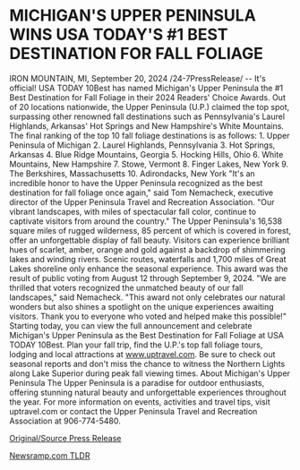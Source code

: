 # MICHIGAN'S UPPER PENINSULA WINS USA TODAY'S #1 BEST DESTINATION FOR FALL FOLIAGE

IRON MOUNTAIN, MI, September 20, 2024 /24-7PressRelease/ -- It's official! USA TODAY 10Best has named Michigan's Upper Peninsula the #1 Best Destination for Fall Foliage in their 2024 Readers' Choice Awards. Out of 20 locations nationwide, the Upper Peninsula (U.P.) claimed the top spot, surpassing other renowned fall destinations such as Pennsylvania's Laurel Highlands, Arkansas' Hot Springs and New Hampshire's White Mountains.  The final ranking of the top 10 fall foliage destinations is as follows: 1. Upper Peninsula of Michigan 2. Laurel Highlands, Pennsylvania 3. Hot Springs, Arkansas 4. Blue Ridge Mountains, Georgia 5. Hocking Hills, Ohio 6. White Mountains, New Hampshire 7. Stowe, Vermont 8. Finger Lakes, New York 9. The Berkshires, Massachusetts 10. Adirondacks, New York  "It's an incredible honor to have the Upper Peninsula recognized as the best destination for fall foliage once again," said Tom Nemacheck, executive director of the Upper Peninsula Travel and Recreation Association. "Our vibrant landscapes, with miles of spectacular fall color, continue to captivate visitors from around the country."  The Upper Peninsula's 16,538 square miles of rugged wilderness, 85 percent of which is covered in forest, offer an unforgettable display of fall beauty. Visitors can experience brilliant hues of scarlet, amber, orange and gold against a backdrop of shimmering lakes and winding rivers. Scenic routes, waterfalls and 1,700 miles of Great Lakes shoreline only enhance the seasonal experience.  This award was the result of public voting from August 12 through September 9, 2024. "We are thrilled that voters recognized the unmatched beauty of our fall landscapes," said Nemacheck. "This award not only celebrates our natural wonders but also shines a spotlight on the unique experiences awaiting visitors. Thank you to everyone who voted and helped make this possible!"  Starting today, you can view the full announcement and celebrate Michigan's Upper Peninsula as the Best Destination for Fall Foliage at USA TODAY 10Best.  Plan your fall trip, find the U.P.'s top fall foliage tours, lodging and local attractions at www.uptravel.com. Be sure to check out seasonal reports and don't miss the chance to witness the Northern Lights along Lake Superior during peak fall viewing times.  About Michigan's Upper Peninsula The Upper Peninsula is a paradise for outdoor enthusiasts, offering stunning natural beauty and unforgettable experiences throughout the year. For more information on events, activities and travel tips, visit uptravel.com or contact the Upper Peninsula Travel and Recreation Association at 906-774-5480. 

[Original/Source Press Release](https://www.24-7pressrelease.com/press-release/514503/michigans-upper-peninsula-wins-usa-todays-1-best-destination-for-fall-foliage) 

[Newsramp.com TLDR](https://newsramp.com/None) 